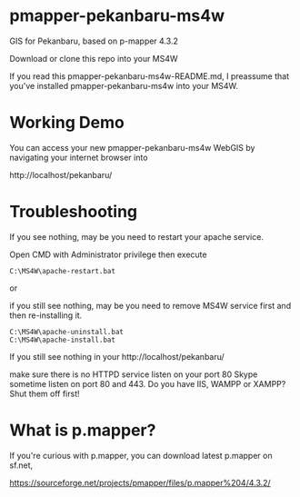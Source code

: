 # pmapper-pekanbaru-ms4w
GIS for Pekanbaru, based on p-mapper 4.3.2

Download or clone this repo into your MS4W

If you read this pmapper-pekanbaru-ms4w-README.md, I preassume
that you've installed pmapper-pekanbaru-ms4w into your MS4W.


# Working Demo
You can access your new pmapper-pekanbaru-ms4w WebGIS by
navigating your internet browser into

http://localhost/pekanbaru/


# Troubleshooting
If  you see nothing, may be you need to restart your 
apache service.

Open CMD with Administrator privilege then execute 
```
C:\MS4W\apache-restart.bat
```
or 

if you still see nothing, may be you need to remove MS4W
service first and then re-installing it.
```
C:\MS4W\apache-uninstall.bat
C:\MS4W\apache-install.bat
```

If you still see nothing in your 
http://localhost/pekanbaru/

make sure there is no HTTPD service listen on your port 80
Skype sometime listen on port 80 and 443.
Do you have IIS, WAMPP or XAMPP? Shut them off first!

# What is p.mapper?
If you're curious with p.mapper, you can download latest 
p.mapper on sf.net,

https://sourceforge.net/projects/pmapper/files/p.mapper%204/4.3.2/

